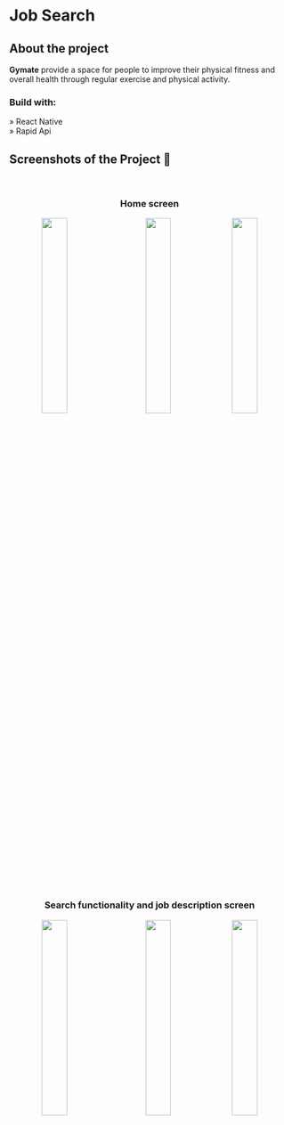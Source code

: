 <h1>Job Search</h1>

<h2>About the project</h2>

  <p><b>Gymate</b> provide a space for people to improve their physical fitness and overall health through regular exercise and physical activity.</p>

<h3>Build with:</h3>

» React Native <br>
» Rapid Api

<h2>Screenshots of the Project 📸</h2>
<br>
<h3 align='center'>Home screen</h3>

<p align="center">
  <img src='https://user-images.githubusercontent.com/115343176/226899695-8cd3a165-81d0-4e2d-bf0f-56f7346c2652.jpg' width="30%"/>
&nbsp; &nbsp; &nbsp; &nbsp;
 <img src='https://user-images.githubusercontent.com/115343176/226899696-c3677faa-7ee4-4242-aed5-20db245e47f7.jpg' width="30%"/>
     <img src='https://user-images.githubusercontent.com/115343176/226901417-1f5cd335-59ff-4274-81ee-cdff7ae60fdb.gif' width="30%"/>
    
</p>
<br>
<h3 align='center'>Search functionality and job description screen</h3>

<p align="center">
  <img src='https://user-images.githubusercontent.com/115343176/226894263-813c8bc4-9ca7-4ff8-b9e1-118b52bee995.gif' width="30%"/>
&nbsp; &nbsp; &nbsp; &nbsp;
 <img src='https://user-images.githubusercontent.com/115343176/226897278-d91f7314-af94-45b6-bba5-529fa5849d96.gif' width="30%"/>
     <img src='https://user-images.githubusercontent.com/115343176/226897278-d91f7314-af94-45b6-bba5-529fa5849d96.gif' width="30%"/>
</p>
<br>






